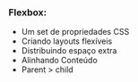 ### Flexbox:

- Um set de propriedades CSS
- Criando layouts flexíveis
- Distribuindo espaço extra
- Alinhando Conteúdo
- Parent > child

